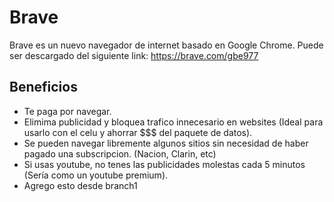 # Brave 

Brave es un nuevo navegador de internet basado en Google Chrome. 
Puede ser descargado del siguiente link: https://brave.com/gbe977 

## Beneficios
- Te paga por navegar. 
- Elimima publicidad y bloquea trafico innecesario en websites (Ideal para usarlo con el celu y ahorrar $$$ del paquete de datos). 
- Se pueden navegar libremente algunos sitios sin necesidad de haber pagado una subscripcion. (Nacion, Clarin, etc)
- Si usas youtube, no tenes las publicidades molestas cada 5 minutos (Sería como un youtube premium). 
- Agrego esto desde branch1


